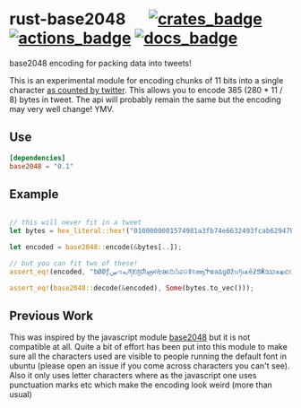 # rust-base2048 &emsp; [![crates_badge]][crates_url] [![actions_badge]][actions_url] [![docs_badge]][docs_url]


[actions_badge]: https://github.com/LLFourn/rust-base2048/workflows/Rust/badge.svg
[actions_url]: https://github.com/LLFourn/rust-base2048/actions
[crates_badge]: https://img.shields.io/crates/v/base2048.svg
[crates_url]: https://crates.io/crates/base2048
[docs_badge]: https://docs.rs/base2048/badge.svg
[docs_url]: https://docs.rs/base2048

base2048 encoding for packing data into tweets!

This is an experimental module for encoding chunks of 11 bits into a single character [as
counted by twitter](https://developer.twitter.com/en/docs/basics/counting-characters).
This allows you to encode 385 (280 * 11  / 8) bytes in tweet.
The api will probably remain the same but the encoding may very well change! YMV.

## Use

``` toml
[dependencies]
base2048 = "0.1"

```

## Example

```rust

// this will never fit in a tweet
let bytes = hex_literal::hex!("0100000001574981a3fb74e6632493fcab62947b07a6c228c2b9d840893ff1e7c4f143723c010000006a47304402201f2fc511e390f5dcecf5f0fcb627faff9c0acec671bf372c49e30b43cab048ff02200a10eefea2f2c7b1c5a1603b73dc4d3175b9a416db0acfedf9bf443c0be219c90121031132f6c2139c199a18bfe1fb7f7eb5d1daaf8d4d2e03bf11e833a13e62268fb5ffffffff01eda54e020000000017a914582e495bd15671cc7344ff54104a4d3e6468fff08700000000");

let encoded = base2048::encode(&bytes[..]);

// but you can fit two of these!
assert_eq!(encoded, "ƅØØƒڛಇࢠهནɆʤႻஞҥ࿖ၼಔѽଌଡǁহആႵဧəߡƍØžઘཏѭȅƻՑӜဿѫఖငଙцشܦܧٸԢಸߘഺԘদݳǶԄқႱކȞǴܣޤԛବεԔڮлͱಲயਡனಘসພຟȄݑໝൡяѝϕॸฤѠকലݷܧɺహბఉมۻӮԵЬލ৲ژрȆਠرჺჺმкਬٷܩØØǛਣޞοҪၸઽɣКȜ࿃ǿӧӐഒࢠႳɝØØØ");

assert_eq!(base2048::decode(&encoded), Some(bytes.to_vec()));
```


## Previous Work

This was inspired by the javascript module [base2048](https://github.com/qntm/base2048) but it is not compatible at all.
Quite a bit of effort has been put into this module to make sure all the characters used are visible to people running the default font in ubuntu (please open an issue if you come across characters you can't see).
Also it only uses letter characters where as the javascript one uses punctuation marks etc which make the encoding look weird (more than usual)
